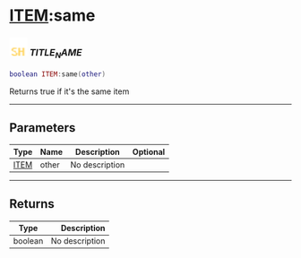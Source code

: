 # [ITEM](../item/README.md):same

### <img src="../../.gitbook/assets/shared.png" width="32" height="32" /> $TITLE_NAME$

```lua
boolean ITEM:same(other)
```

Returns true if it's the same item<br>

-----------------
## Parameters

| Type   | Name | Description | Optional |
| ------ | ---- | ----------- | -------: |
| [ITEM](../item/README.md) | other | No description |  |

-----------------
## Returns

| Type   | Description |
| ------ | ----------: |
| boolean | No description |
